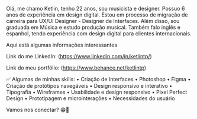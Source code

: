 Olá, me chamo Ketlin, tenho 22 anos, sou musicista e designer. Possuo 6 anos de experiência em design digital. Estou em processo de migração de carreira para UX/UI Designer - Designer de Interfaces. Além disso, sou graduada em Música e estudo produção musical. Também falo inglês e espanhol, tendo experiência com design digital para clientes internacionais.

Aqui está algumas informações interessantes

Link do me LinkedIn: (https://www.linkedin.com/in/ketlintp/)

Link do meu portfólio: (https://www.behance.net/ketlintp)

✅ Algumas de minhas skills:
• Criação de Interfaces 
• Photoshop
• Figma
• Criação de protótipos navegáveis
• Design responsivo e interativo
• Tipografia
• Wireframes
• Usabilidade e design responsivo
• Pixel Perfect Design
• Prototipagem e microinterações
• Necessidades do usuário

Vamos nos conectar? 😁👋

